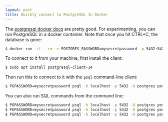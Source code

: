 ```yaml
---
layout: post
title: Quickly connect to PostgreSQL In Docker
---
```


The [postgresql docker docs](https://hub.docker.com/_/postgres) are pretty good. For experimenting, you
can run PostgreSQL in a docker container. Note that once you hit CTRL+C, the database is gone:

```bash
$ docker run -it --rm -e POSTGRES_PASSWORD=mysecretpassword -p 5432:5432 postgres
```

To connect to it from your machine, first install the client:

```bash
$ sudo apt install postgresql-client-14
```

Then run this to connect to it with the `psql` command-line client:

```bash
$ PGPASSWORD=mysecretpassword psql -h localhost -p 5432 -U postgres postgres
```

You can also run SQL commands from the command line:

```bash
$ PGPASSWORD=mysecretpassword psql -h localhost -p 5432 -U postgres postgres -c "CREATE TABLE IF NOT EXISTS foo (id bigint primary key not null)"
$ PGPASSWORD=mysecretpassword psql -h localhost -p 5432 -U postgres postgres -c "INSERT INTO foo (id) VALUES (1)"
$ PGPASSWORD=mysecretpassword psql -h localhost -p 5432 -U postgres postgres -c "SELECT * FROM foo"
```
